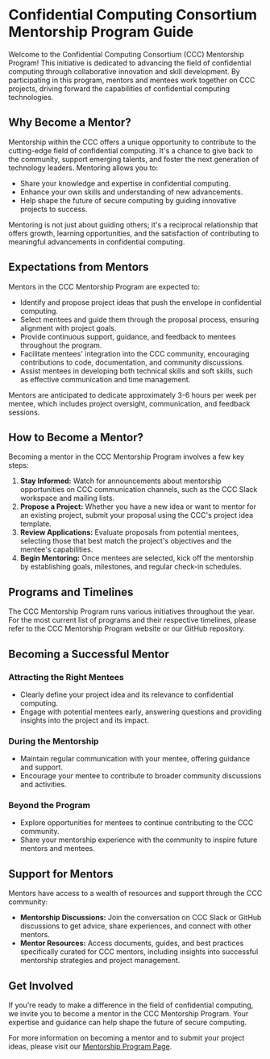 # Confidential Computing Consortium Mentorship Program Guide

Welcome to the Confidential Computing Consortium (CCC) Mentorship Program! This initiative is dedicated to advancing the field of confidential computing through collaborative innovation and skill development. By participating in this program, mentors and mentees work together on CCC projects, driving forward the capabilities of confidential computing technologies.

## Why Become a Mentor?

Mentorship within the CCC offers a unique opportunity to contribute to the cutting-edge field of confidential computing. It's a chance to give back to the community, support emerging talents, and foster the next generation of technology leaders. Mentoring allows you to:

- Share your knowledge and expertise in confidential computing.
- Enhance your own skills and understanding of new advancements.
- Help shape the future of secure computing by guiding innovative projects to success.

Mentoring is not just about guiding others; it's a reciprocal relationship that offers growth, learning opportunities, and the satisfaction of contributing to meaningful advancements in confidential computing.

## Expectations from Mentors

Mentors in the CCC Mentorship Program are expected to:

- Identify and propose project ideas that push the envelope in confidential computing.
- Select mentees and guide them through the proposal process, ensuring alignment with project goals.
- Provide continuous support, guidance, and feedback to mentees throughout the program.
- Facilitate mentees' integration into the CCC community, encouraging contributions to code, documentation, and community discussions.
- Assist mentees in developing both technical skills and soft skills, such as effective communication and time management.

Mentors are anticipated to dedicate approximately 3-6 hours per week per mentee, which includes project oversight, communication, and feedback sessions.

## How to Become a Mentor?

Becoming a mentor in the CCC Mentorship Program involves a few key steps:

1. **Stay Informed:** Watch for announcements about mentorship opportunities on CCC communication channels, such as the CCC Slack workspace and mailing lists.
2. **Propose a Project:** Whether you have a new idea or want to mentor for an existing project, submit your proposal using the CCC's project idea template.
3. **Review Applications:** Evaluate proposals from potential mentees, selecting those that best match the project's objectives and the mentee's capabilities.
4. **Begin Mentoring:** Once mentees are selected, kick off the mentorship by establishing goals, milestones, and regular check-in schedules.

## Programs and Timelines

The CCC Mentorship Program runs various initiatives throughout the year. For the most current list of programs and their respective timelines, please refer to the CCC Mentorship Program website or our GitHub repository.

## Becoming a Successful Mentor

### Attracting the Right Mentees

- Clearly define your project idea and its relevance to confidential computing.
- Engage with potential mentees early, answering questions and providing insights into the project and its impact.

### During the Mentorship

- Maintain regular communication with your mentee, offering guidance and support.
- Encourage your mentee to contribute to broader community discussions and activities.

### Beyond the Program

- Explore opportunities for mentees to continue contributing to the CCC community.
- Share your mentorship experience with the community to inspire future mentors and mentees.

## Support for Mentors

Mentors have access to a wealth of resources and support through the CCC community:

- **Mentorship Discussions:** Join the conversation on CCC Slack or GitHub discussions to get advice, share experiences, and connect with other mentors.
- **Mentor Resources:** Access documents, guides, and best practices specifically curated for CCC mentors, including insights into successful mentorship strategies and project management.

## Get Involved

If you're ready to make a difference in the field of confidential computing, we invite you to become a mentor in the CCC Mentorship Program. Your expertise and guidance can help shape the future of secure computing.

For more information on becoming a mentor and to submit your project ideas, please visit our [Mentorship Program Page](https://confidentialcomputing.io/mentorship).
